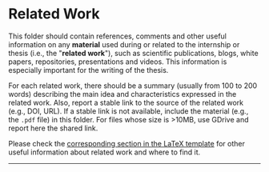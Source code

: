 # Related Work

This folder should contain references, comments and other useful information on any **material** used during or related to the internship or thesis (i.e., the "**related work**"), such as scientific publications, blogs, white papers, repositories, presentations and videos. This information is especially important for the writing of the thesis.

For each related work, there should be a summary (usually from 100 to 200 words) describing the main idea and characteristics expressed in the related work. Also, report a stable link to the source of the related work (e.g., DOI, URL). If a stable link is not available, include the material (e.g., the `.pdf` file) in this folder. For files whose size is >10MB, use GDrive and report here the shared link.

Please check the [corresponding section in the LaTeX template](../tex/sections/3_related_work.tex) for other useful information about related work and where to find it.
___

<!-- Put below related work -->